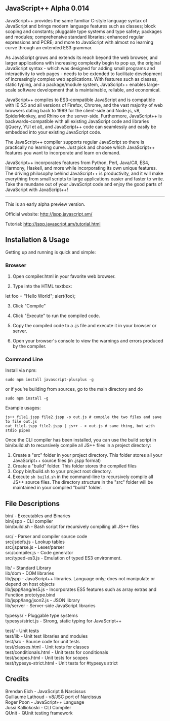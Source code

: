 JavaScript++ Alpha 0.014
-----------------------

JavaScript++ provides the same familiar C-style language syntax of JavaScript and brings modern language features such as classes; block scoping and constants; pluggable type systems and type safety; packages and modules; comprehensive standard libraries; enhanced regular expressions and PCRE; and more to JavaScript with almost no learning curve through an extended ES3 grammar.

As JavaScript grows and extends its reach beyond the web browser, and larger applications with increasing complexity begin to pop up, the original JavaScript syntax - which was designed for adding small programs and interactivity to web pages - needs to be extended to facilitate development of increasingly complex web applications. With features such as classes, static typing, and a package/module system, JavaScript++ enables large-scale software development that is maintainable, reliable, and economical.

JavaScript++ compiles to ES3-compatible JavaScript and is compatible with IE 5.5 and all versions of Firefox, Chrome, and the vast majority of web browsers dating back to 1999 for the client-side and Node.js, v8, SpiderMonkey, and Rhino on the server-side. Furthermore, JavaScript++ is backwards-compatible with all existing JavaScript code and libraries (jQuery, YUI et al), and JavaScript++ code can seamlessly and easily be embedded into your existing JavaScript code.

The JavaScript++ compiler supports regular JavaScript so there is practically no learning curve. Just pick and choose which JavaScript++ features you want to incorporate and learn on demand.

JavaScript++ incorporates features from Python, Perl, Java/C#, ES4, Harmony, Haskell, and more while incorporating its own unique features. The driving philosophy behind JavaScript++ is productivity, and it will make everything from small scripts to large applications easier and faster to write. Take the mundane out of your JavaScript code and enjoy the good parts of JavaScript with JavaScript++!

-----------------------

This is an early alpha preview version.

Official website: http://jspp.javascript.am/

Tutorial: http://jspp.javascript.am/tutorial.html

Installation & Usage
---------------------

Getting up and running is quick and simple:

### Browser

1. Open compiler.html in your favorite web browser.

2. Type into the HTML textbox:

let foo = "Hello World";
alert(foo);

3. Click "Compile"

4. Click "Execute" to run the compiled code.

5. Copy the compiled code to a .js file and execute it in your browser or server.

6. Open your browser's console to view the warnings and errors produced by the compiler.

### Command Line

Install via npm:

```
sudo npm install javascript-plusplus -g
```

or if you're building from sources, go to the main directory and do

```
sudo npm install -g
```

Example usages:

```
js++ file1.jspp file2.jspp -o out.js # compile the two files and save to file out.js
cat file1.jspp file2.jspp | js++ - > out.js # same thing, but with stdio pipes
```

Once the CLI compiler has been installed, you can use the build script in bin/build.sh to recursively compile all JS++ files in a project directory:

1. Create a "src" folder in your project directory. This folder stores all your JavaScript++ source files (in .jspp format)
2. Create a "build" folder. This folder stores the compiled files
3. Copy bin/build.sh to your project root directory.
4. Execute ```sh build.sh``` in the command-line to recursively compile all JS++ source files. The directory structure in the "src" folder will be maintained in your compiled "build" folder.

File Descriptions
-----------------
bin/ - Executables and Binaries  
bin/jspp - CLI compiler  
bin/build.sh - Bash script for recursively compiling all JS++ files

src/ - Parser and compiler source code  
src/jsdefs.js - Lookup tables  
src/jsparse.js - Lexer/parser  
src/compiler.js - Code generator  
src/typed-es3.js - Emulation of typed ES3 environment.

lib/ - Standard Library  
lib/dom - DOM libraries  
lib/jspp - JavaScript++ libraries.  Language only; does not manipulate or depend on host objects  
lib/jspp/lang/es5.js - Incorporates ES5 features such as array extras and Function.prototype.bind  
lib/jspp/lang/json2.js - JSON library  
lib/server - Server-side JavaScript libraries

typesys/ - Pluggable type systems  
typesys/strict.js - Strong, static typing for JavaScript++

test/ - Unit tests  
test/lib - Unit test libraries and modules  
test/src - Source code for unit tests  
test/classes.html - Unit tests for classes  
test/conditionals.html - Unit tests for conditionals  
test/scopes.html - Unit tests for scopes  
test/typesys-strict.html - Unit tests for #typesys strict

Credits
-------
Brendan Eich - JavaScript & Narcissus  
Guillaume Lathoud - v8/JSC port of Narcissus  
Roger Poon - JavaScript++ Language  
Jussi Kalliokoski - CLI Compiler  
QUnit - QUnit testing framework
